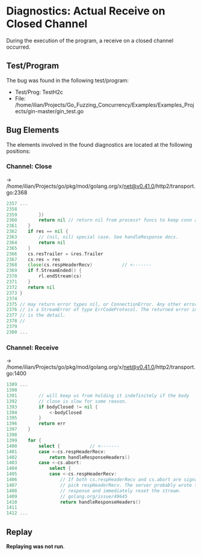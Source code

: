 # Diagnostics: Actual Receive on Closed Channel

During the execution of the program, a receive on a closed channel occurred.


## Test/Program
The bug was found in the following test/program:

- Test/Prog: TestH2c
- File: /home/ilian/Projects/Go_Fuzzing_Concurrency/Examples/Examples_Projects/gin-master/gin_test.go

## Bug Elements
The elements involved in the found diagnostics are located at the following positions:

###  Channel: Close
-> /home/ilian/Projects/go/pkg/mod/golang.org/x/net@v0.41.0/http2/transport.go:2368
```go
2357 ...
2358 
2359 		})
2360 		return nil // return nil from process* funcs to keep conn alive
2361 	}
2362 	if res == nil {
2363 		// (nil, nil) special case. See handleResponse docs.
2364 		return nil
2365 	}
2366 	cs.resTrailer = &res.Trailer
2367 	cs.res = res
2368 	close(cs.respHeaderRecv)           // <-------
2369 	if f.StreamEnded() {
2370 		rl.endStream(cs)
2371 	}
2372 	return nil
2373 }
2374 
2375 // may return error types nil, or ConnectionError. Any other error value
2376 // is a StreamError of type ErrCodeProtocol. The returned error in that case
2377 // is the detail.
2378 //
2379 
2380 ...
```


###  Channel: Receive
-> /home/ilian/Projects/go/pkg/mod/golang.org/x/net@v0.41.0/http2/transport.go:1400
```go
1389 ...
1390 
1391 		// will keep us from holding it indefinitely if the body
1392 		// close is slow for some reason.
1393 		if bodyClosed != nil {
1394 			<-bodyClosed
1395 		}
1396 		return err
1397 	}
1398 
1399 	for {
1400 		select {           // <-------
1401 		case <-cs.respHeaderRecv:
1402 			return handleResponseHeaders()
1403 		case <-cs.abort:
1404 			select {
1405 			case <-cs.respHeaderRecv:
1406 				// If both cs.respHeaderRecv and cs.abort are signaling,
1407 				// pick respHeaderRecv. The server probably wrote the
1408 				// response and immediately reset the stream.
1409 				// golang.org/issue/49645
1410 				return handleResponseHeaders()
1411 
1412 ...
```


## Replay
**Replaying was not run**.

